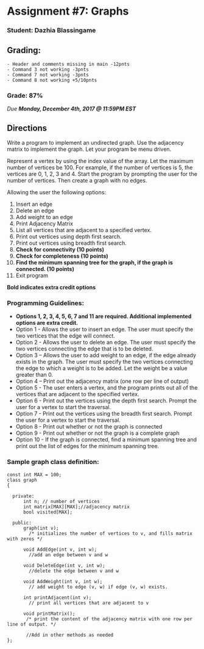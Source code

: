 # Assignment #7: Graphs

### Student:  Dazhia Blassingame

## Grading:
    - Header and comments missing in main -12pnts
    - Command 3 not working -3pnts
    - Command 7 not working -3pnts
    - Command 8 not working +5/10pnts
     
### Grade: 87%

*Due **Monday, December 4th, 2017 @ 11:59PM EST***

## Directions
Write a program to implement an undirected graph.   Use the adjacency matrix to implement the graph.  Let your program be menu driven. 

Represent a vertex by using the index value of the array.  Let the maximum number of vertices be 100.  For example, if the number of vertices is 5, the vertices are 0, 1, 2, 3 and 4. Start the program by prompting the user for the number of vertices. Then create a graph with no edges.


Allowing the user the following options:
1. Insert an edge 
2. Delete an edge
3. Add weight to an edge
4. Print Adjacency Matrix 
5. List all vertices that are adjacent to a specified vertex.
6. Print out vertices using depth first search.
7. Print out vertices using breadth first search.
8. **Check for connectivity (10 points)**
9. **Check for completeness (10 points)**
10. **Find the minimum spanning tree for the graph, if the graph is connected. (10 points)**
11. Exit program

**Bold indicates extra credit options**

### Programming Guidelines:

- **Options 1, 2, 3, 4, 5, 6, 7 and 11 are required.  Additional implemented options are extra credit.**
- Option 1 - Allows the user to insert an edge.  The user must specify the two vertices that the edge will connect.
- Option 2 - Allows the user to delete an edge. The user must specify the two vertices connecting the edge that is to be deleted.
- Option 3 – Allows the user to add weight to an edge, if the edge already exists in the graph.  The user must specify the two vertices connecting the edge to which a weight is to be added. Let the weight be a value greater than 0.
- Option 4 – Print out the adjacency matrix (one row per line of output)
- Option 5 - The user enters a vertex, and the program prints out all of the vertices that are adjacent to the specified vertex.
- Option 6 - Print out the vertices using the depth first search. Prompt the user for a vertex to start the traversal.
- Option 7 - Print out the vertices using the breadth first search.                                                                                                        Prompt the user for a vertex to start the traversal.
- Option 8 - Print out whether or not the graph is connected
- Option 9 - Print out whether or not the graph is a complete graph
- Option 10 - If the graph is connected, find a minimum spanning tree and print out the list of edges for the minimum spanning tree.


### Sample graph class definition:

```
const int MAX = 100;
class graph
{ 

  private:
      int n; // number of vertices    	
      int matrix[MAX][MAX];//adjacency matrix    	
      bool visited[MAX];
  
  public:
      graph(int v);
        /* initializes the number of vertices to v, and fills matrix with zeros */
      
      void AddEdge(int v, int w);
        //add an edge between v and w
            
      void DeleteEdge(int v, int w);
        //delete the edge between v and w
 
      void AddWeight(int v, int w);
        // add weight to edge (v, w) if edge (v, w) exists.
       
      int printAdjacent(int v); 
        // print all vertices that are adjacent to v
        
      void printMatrix();
       /* print the content of the adjacency matrix with one row per line of output. */    	

       //Add in other methods as needed
};

```
